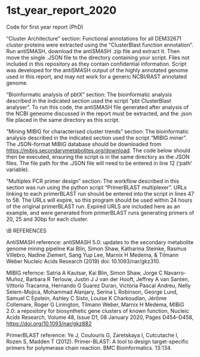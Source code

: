 # 1st_year_report_2020
Code for first year report (PhD)



“Cluster Architecture” section: Functional annotations for all DEM32671 cluster proteins were extracted using the “ClusterBlast function annotation”.  Run antiSMASH, download the antiSMASH .zip file and extract it. Then move the single .JSON file to the directory containing your script.  Files not included in this repository as they contain confidential information.  Script was developed for the antiSMASH output of the highly annotated genome used in this report, and may not work for a generic NCBI/RAST annotated genome.

“Bioinformatic analysis of pbtX” section: The bioinformatic analysis described in the indicated section used the script “pbt ClusterBlast analyser”. To run this code, the antiSMASH file generated after analysis of the NCBI geneome discussed in the report must be extracted, and the .json file placed in the same directory as this script.

“Mining MIBIG for characterised cluster trends” section: The bioinformatic analysis described in the indicated section used the script “MIBIG miner”. The JSON-format MIBIG database should be downloaded from https://mibig.secondarymetabolites.org/download. The code below should then be executed, ensuring the script is in the same directory as the JSON files. The file path for the .JSON file will need to be entered in line 12 (‘path’ variable).

“Multiplex PCR primer design” section: The workflow described in this section was run using the python script “PrimerBLAST multiplexer”.  URLs linking to each primerBLAST run should be entered into the script in lines 47 to 58. The URLs will expire, so this program should be used within 24 hours of the original primerBLAST run. Expired URLS are included here as an example, and were generated from primerBLAST runs generating primers of 20, 25 and 30bp for each cluster. 


\B REFERENCES

AntiSMASH reference: 
antiSMASH 5.0: updates to the secondary metabolite genome mining pipeline
Kai Blin, Simon Shaw, Katharina Steinke, Rasmus Villebro, Nadine Ziemert, Sang Yup Lee, Marnix H Medema, & Tilmann Weber
Nucleic Acids Research (2019) doi: 10.1093/nar/gkz310.

MIBIG refernce:
Satria A Kautsar, Kai Blin, Simon Shaw, Jorge C Navarro-Muñoz, Barbara R Terlouw, Justin J J van der Hooft, Jeffrey A van Santen, Vittorio Tracanna, Hernando G Suarez Duran, Victòria Pascal Andreu, Nelly Selem-Mojica, Mohammad Alanjary, Serina L Robinson, George Lund, Samuel C Epstein, Ashley C Sisto, Louise K Charkoudian, Jérôme Collemare, Roger G Linington, Tilmann Weber, Marnix H Medema, MIBiG 2.0: a repository for biosynthetic gene clusters of known function, Nucleic Acids Research, Volume 48, Issue D1, 08 January 2020, Pages D454–D458, https://doi.org/10.1093/nar/gkz882

PrimerBLAST reference:
Ye J, Coulouris G, Zaretskaya I, Cutcutache I, Rozen S, Madden T (2012).
Primer-BLAST: A tool to design target-specific primers for polymerase chain reaction.
BMC Bioinformatics. 13:134.
